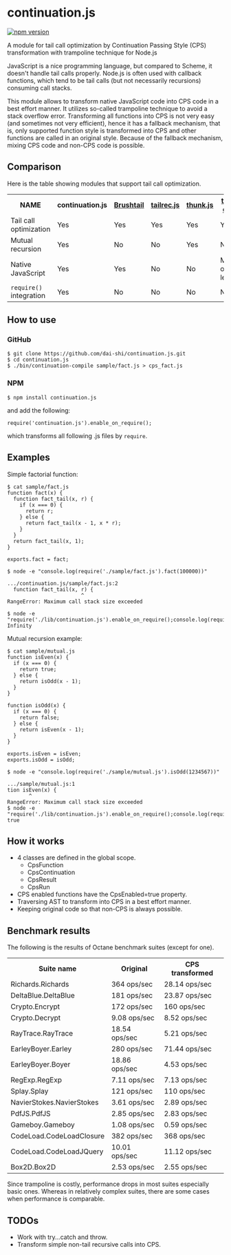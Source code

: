 continuation.js
===============

[![npm version](https://badge.fury.io/js/continuation.js.svg)](https://badge.fury.io/js/continuation.js)

A module for tail call optimization by Continuation Passing Style (CPS)
transformation with trampoline technique for Node.js

JavaScript is a nice programming language, but compared to Scheme,
it doesn't handle tail calls properly.
Node.js is often used with callback functions,
which tend to be tail calls (but not necessarily recursions)
consuming call stacks.

This module allows to transform native JavaScript code into
CPS code in a best effort manner.
It utilizes so-called trampoline technique to avoid a stack overflow error.
Transforming all functions into CPS is not very easy
(and sometimes not very efficient),
hence it has a fallback mechanism, that is, only supported
function style is transformed into CPS and other functions are
called in an original style.
Because of the fallback mechanism, mixing CPS code and non-CPS code
is possible.

Comparison
----------

Here is the table showing modules that support tail call optimization.

<table>
<tr>
<th>NAME</th>
<th>continuation.js</th>
<th><a href="https://github.com/pufuwozu/brushtail">Brushtail</a></th>
<th><a href="https://github.com/natefaubion/tailrec.js">tailrec.js</a></th>
<th><a href="https://github.com/jayferd/thunk.js">thunk.js</a></th>
<th><a href="https://github.com/Gozala/js-tail-call">tail-call</a></th>
<th><a href="http://glat.info/jscheck/tomrec.xhtml">tailopt.js</a></th>
</tr>
<tr>
<td>Tail call optimization</td>
<td>Yes</td>
<td>Yes</td>
<td>Yes</td>
<td>Yes</td>
<td>Yes</td>
<td>Yes</td>
</tr>
<tr>
<td>Mutual recursion</td>
<td>Yes</td>
<td>No</td>
<td>No</td>
<td>Yes</td>
<td>No</td>
<td>Yes</td>
</tr>
<tr>
<td>Native JavaScript</td>
<td>Yes</td>
<td>Yes</td>
<td>No</td>
<td>No</td>
<td>More or less</td>
<td>More or less</td>
</tr>
<tr>
<td><code>require()</code> integration</td>
<td>Yes</td>
<td>No</td>
<td>No</td>
<td>No</td>
<td>No</td>
<td>No</td>
</tr>
</table>

How to use
----------

### GitHub

    $ git clone https://github.com/dai-shi/continuation.js.git
    $ cd continuation.js
    $ ./bin/continuation-compile sample/fact.js > cps_fact.js

### NPM

    $ npm install continuation.js

and add the following:

    require('continuation.js').enable_on_require();

which transforms all following .js files by `require`.

Examples
--------

Simple factorial function:

    $ cat sample/fact.js
    function fact(x) {
      function fact_tail(x, r) {
        if (x === 0) {
          return r;
        } else {
          return fact_tail(x - 1, x * r);
        }
      }
      return fact_tail(x, 1);
    }

    exports.fact = fact;

    $ node -e "console.log(require('./sample/fact.js').fact(100000))"
    
    .../continuation.js/sample/fact.js:2
      function fact_tail(x, r) {
                            ^
    RangeError: Maximum call stack size exceeded
    
    $ node -e "require('./lib/continuation.js').enable_on_require();console.log(require('./sample/fact.js').fact(100000))"
    Infinity

Mutual recursion example:

    $ cat sample/mutual.js
    function isEven(x) {
      if (x === 0) {
        return true;
      } else {
        return isOdd(x - 1);
      }
    }

    function isOdd(x) {
      if (x === 0) {
        return false;
      } else {
        return isEven(x - 1);
      }
    }

    exports.isEven = isEven;
    exports.isOdd = isOdd;

    $ node -e "console.log(require('./sample/mutual.js').isOdd(1234567))"

    .../sample/mutual.js:1
    tion isEven(x) {
           ^
    RangeError: Maximum call stack size exceeded
    $ node -e "require('./lib/continuation.js').enable_on_require();console.log(require('./sample/mutual.js').isOdd(1234567))"
    true

How it works
------------

* 4 classes are defined in the global scope.
    * CpsFunction
    * CpsContinuation
    * CpsResult
    * CpsRun
* CPS enabled functions have the CpsEnabled=true property.
* Traversing AST to transform into CPS in a best effort manner.
* Keeping original code so that non-CPS is always possible.

Benchmark results
-----------------

The following is the results of Octane benchmark suites (except for one).

<table>
<tr>
<th>Suite name</th>
<th>Original</th>
<th>CPS transformed</th>
</tr>

<tr>
<td>Richards.Richards</td>
<td>364 ops/sec</td>
<td>28.14 ops/sec</td>
</tr>
<tr>
<td>DeltaBlue.DeltaBlue</td>
<td>181 ops/sec</td>
<td>23.87 ops/sec</td>
</tr>
<tr>
<td>Crypto.Encrypt</td>
<td>172 ops/sec</td>
<td>160 ops/sec</td>
</tr>
<tr>
<td>Crypto.Decrypt</td>
<td>9.08 ops/sec</td>
<td>8.52 ops/sec</td>
</tr>
<tr>
<td>RayTrace.RayTrace</td>
<td>18.54 ops/sec</td>
<td>5.21 ops/sec</td>
</tr>
<tr>
<td>EarleyBoyer.Earley</td>
<td>280 ops/sec</td>
<td>71.44 ops/sec</td>
</tr>
<tr>
<td>EarleyBoyer.Boyer</td>
<td>18.86 ops/sec</td>
<td>4.53 ops/sec</td>
</tr>
<tr>
<td>RegExp.RegExp</td>
<td>7.11 ops/sec</td>
<td>7.13 ops/sec</td>
</tr>
<tr>
<td>Splay.Splay</td>
<td>121 ops/sec</td>
<td>110 ops/sec</td>
</tr>
<tr>
<td>NavierStokes.NavierStokes</td>
<td>3.61 ops/sec</td>
<td>2.89 ops/sec</td>
</tr>
<tr>
<td>PdfJS.PdfJS</td>
<td>2.85 ops/sec</td>
<td>2.83 ops/sec</td>
</tr>
<tr>
<td>Gameboy.Gameboy</td>
<td>1.08 ops/sec</td>
<td>0.59 ops/sec</td>
</tr>
<tr>
<td>CodeLoad.CodeLoadClosure</td>
<td>382 ops/sec</td>
<td>368 ops/sec</td>
</tr>
<tr>
<td>CodeLoad.CodeLoadJQuery</td>
<td>10.01 ops/sec</td>
<td>11.12 ops/sec</td>
</tr>
<tr>
<td>Box2D.Box2D</td>
<td>2.53 ops/sec</td>
<td>2.55 ops/sec</td>
</tr>

</table>

Since trampoline is costly,
performance drops in most suites especially basic ones.
Whereas in relatively complex suites, there are some cases
when performance is comparable.

TODOs
-----

* Work with try...catch and throw.
* Transform simple non-tail recursive calls into CPS.
